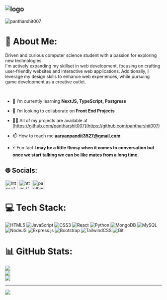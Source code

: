 ![logo](https://user-images.githubusercontent.com/70382532/138322189-2db8df52-9dcb-40a0-88a8-c365466bd33d.gif)
---

<p align="left"> <img src="https://komarev.com/ghpvc/?username=pantharshit007&label=Profile%20views&color=0e75b6&style=flat" alt="pantharshit007" /> </p>

# 💫 About Me:
<div>
  <p>
 Driven and curious computer science student with a passion for exploring new technologies.<br> I'm actively expanding my skillset in web development, focusing on crafting user-friendly websites and interactive web applications. Additionally, I leverage my design skills to enhance web experiences, while pursuing game development as a creative outlet.
  </p>
  <br>

- 🌱 I’m currently learning **NextJS, TypeScript, Postgress**

- 👯 I’m looking to collaborate on **Front End Projects**

- 👨‍💻 All of my projects are available at [https://github.com/pantharshit007](https://github.com/pantharshit007)

- 📫 How to reach me **aaryanpandit3527@gmail.com**

- ⚡ Fun fact **I may be a little flimsy when it comes to conversation but once we start talking we can be like mates from a long time.**
 
 </div>

## 🌐 Socials:
<a href="https://codepen.io/pantharshit007" target="blank"><img align="center" src="https://raw.githubusercontent.com/rahuldkjain/github-profile-readme-generator/master/src/images/icons/Social/codepen.svg" alt="https://codepen.io/pantharshit007" height="30" width="40" /></a>
<a href="https://www.linkedin.com/in/harshit-pant-8467a2230/" target="blank"><img align="center" src="https://raw.githubusercontent.com/rahuldkjain/github-profile-readme-generator/master/src/images/icons/Social/linked-in-alt.svg" alt="https://www.linkedin.com/in/harshit-pant-8467a2230/" height="30" width="40" /></a>
<a href="https://twitter.com/pantharshit007" target="blank"><img align="center" src="https://raw.githubusercontent.com/rahuldkjain/github-profile-readme-generator/master/src/images/icons/Social/twitter.svg" alt="pantharshit007" height="30" width="40" /></a> 

# 💻 Tech Stack:
![HTML5](https://img.shields.io/badge/html5-%23E34F26.svg?style=for-the-badge&logo=html5&logoColor=white) 
![JavaScript](https://img.shields.io/badge/javascript-%23323330.svg?style=for-the-badge&logo=javascript&logoColor=%23F7DF1E) 
![CSS3](https://img.shields.io/badge/css3-%231572B6.svg?style=for-the-badge&logo=css3&logoColor=white) 
![React](https://img.shields.io/badge/react-%2320232a.svg?style=for-the-badge&logo=react&logoColor=%2361DAFB) 
![Python](https://img.shields.io/badge/python-%2320232a.svg?style=for-the-badge&logo=python&logoColor=%2361DAFB)
![MongoDB](https://img.shields.io/badge/MongoDB-%234ea94b.svg?style=for-the-badge&logo=mongodb&logoColor=white) 
![MySQL](https://img.shields.io/badge/mysql-4479A1.svg?style=for-the-badge&logo=mysql&logoColor=white) 
![NodeJS](https://img.shields.io/badge/node.js-6DA55F?style=for-the-badge&logo=node.js&logoColor=white) 
![Express.js](https://img.shields.io/badge/express.js-%23404d59.svg?style=for-the-badge&logo=express&logoColor=%2361DAFB) 
![Bootstrap](https://img.shields.io/badge/bootstrap-%23563D7C.svg?style=for-the-badge&logo=bootstrap&logoColor=white)
![TailwindCSS](https://img.shields.io/badge/tailwindcss-%2338B2AC.svg?style=for-the-badge&logo=tailwind-css&logoColor=white)
![Git](https://img.shields.io/badge/git-%320232a.svg?style=for-the-badge&logo=git&logoColor=orange)



# 📊 GitHub Stats:
![](https://github-readme-stats.vercel.app/api?username=pantharshit007&theme=dark&hide_border=false&include_all_commits=false&count_private=false)<br/>
![](https://github-readme-streak-stats.herokuapp.com/?user=pantharshit007&theme=dark&hide_border=false)<br/>
![](https://github-readme-stats.vercel.app/api/top-langs/?username=pantharshit007&theme=dark&hide_border=false&include_all_commits=false&count_private=false&layout=compact)

---

  [![](https://visitcount.itsvg.in/api?id=pantharshit007&icon=0&color=0)](https://visitcount.itsvg.in)


